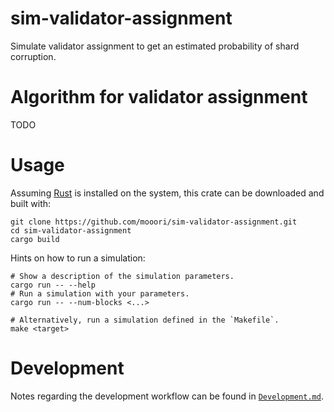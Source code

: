 # sim-validator-assignment

Simulate validator assignment to get an estimated probability of shard corruption.

# Algorithm for validator assignment

TODO

# Usage

Assuming [Rust](https://www.rust-lang.org/tools/install) is installed on the system, this crate can be downloaded and built with:

```
git clone https://github.com/mooori/sim-validator-assignment.git
cd sim-validator-assignment
cargo build
```

Hints on how to run a simulation:

```
# Show a description of the simulation parameters.
cargo run -- --help
# Run a simulation with your parameters.
cargo run -- --num-blocks <...>

# Alternatively, run a simulation defined in the `Makefile`.
make <target>
```

# Development

Notes regarding the development workflow can be found in [`Development.md`](./Development.md).

